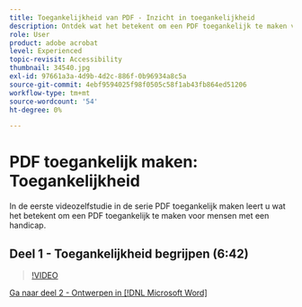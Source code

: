 ```yaml
---
title: Toegankelijkheid van PDF - Inzicht in toegankelijkheid
description: Ontdek wat het betekent om een PDF toegankelijk te maken voor mensen met een handicap
role: User
product: adobe acrobat
level: Experienced
topic-revisit: Accessibility
thumbnail: 34540.jpg
exl-id: 97661a3a-4d9b-4d2c-886f-0b96934a8c5a
source-git-commit: 4ebf9594025f98f0505c58f1ab43fb864ed51206
workflow-type: tm+mt
source-wordcount: '54'
ht-degree: 0%

---
```


# PDF toegankelijk maken: Toegankelijkheid

In de eerste videozelfstudie in de serie PDF toegankelijk maken leert u wat het betekent om een PDF toegankelijk te maken voor mensen met een handicap.

## Deel 1 - Toegankelijkheid begrijpen (6:42)

>[!VIDEO](https://video.tv.adobe.com/v/34540?quality=12&learn=on&hidetitle=true)

[Ga naar deel 2 - Ontwerpen in [!DNL Microsoft Word]](authoring-in-word.md)